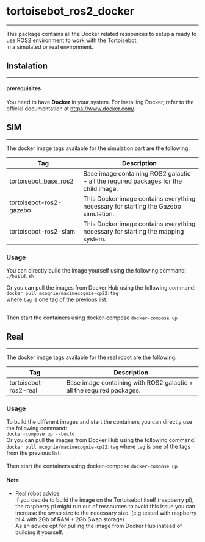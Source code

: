 # tortoisebot_ros2_docker
---

This package contains all the Docker related ressources to setup a ready to use ROS2 environment to work with the Tortoisebot,  
in a simulated or real environment.

## Instalation
---

#### prerequisites

You need to have **Docker** in your system.
For installing Docker, refer to the official documentation at https://www.docker.com/.

## SIM
---

The docker image tags available for the simulation part are the following:

| Tag                            | Description                                                                               |
|--------------------------------|-------------------------------------------------------------------------------------------|
| tortoisebot_base_ros2          | Base image containing ROS2 galactic + all the required packages for the child image. |
| tortoisebot-ros2-gazebo        | This Docker image contains everything necessary for starting the Gazebo simulation.       |
| tortoisebot-ros2-slam          | This Docker image contains everything necessary for starting the mapping system.          |

### Usage

You can directly build the image yourself using the following command:  
`./build.sh`

Or you can pull the images from Docker Hub using the following command:  
`docker pull mcognie/maximecognie-cp22:tag`  
where `tag` is one tag of the previous list.  
<br/>  

Then start the containers using docker-compose `docker-compose up`

## Real
---

The docker image tags available for the real robot are the following:

| Tag                   | Description                                                           |
|-----------------------|-----------------------------------------------------------------------|
| tortoisebot-ros2-real | Base image containing with ROS2 galactic + all the required packages. |


### Usage

To build the different images and start the containers you can directly use the following command:  
`docker-compose up --build`  
Or you can pull the images from Docker Hub using the following command:  
`docker pull mcognie/maximecognie-cp22:tag`  where `tag` is one of the tags from the previous list. 
<br/>  
Then start the containers using docker-compose `docker-compose up`

#### Note

* Real robot advice  
If you decide to build the image on the Tortoisebot itself (raspberry pi),
the raspberry pi might run out of ressources to avoid this issue you can increase the swap size to the necessary size.
(e.g tested with raspberry pi 4 with 2Gb of RAM + 2Gb Swap storage)  
As an advice opt for pulling the image from Docker Hub instead of building it yourself.
